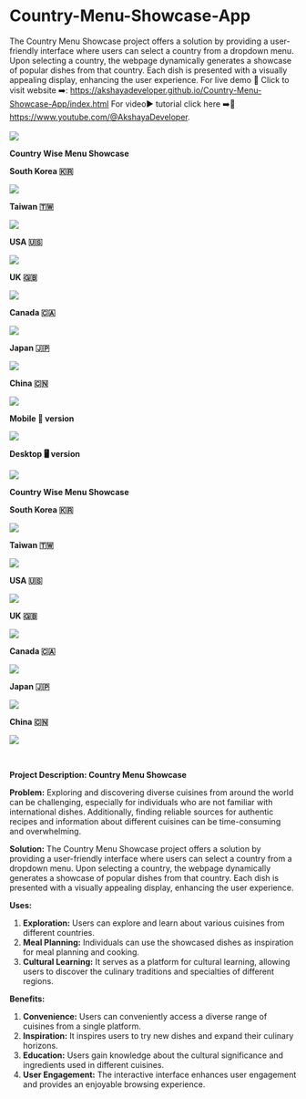 # Country-Menu-Showcase-App
The Country Menu Showcase project offers a solution by providing a user-friendly interface where users can select a country from a dropdown menu. Upon selecting a country, the webpage dynamically generates a showcase of popular dishes from that country. Each dish is presented with a visually appealing display, enhancing the user experience.
For live demo 🍰 Click to visit website ➡️: https://akshayadeveloper.github.io/Country-Menu-Showcase-App/index.html 
For video▶️ tutorial click here ➡️🥞 https://www.youtube.com/@AkshayaDeveloper.
<br><br>
<img src="https://github.com/Akshayadeveloper/Country-Menu-Showcase-App/blob/main/IMG_20240225_135627.jpg">

<p><b>Country Wise Menu Showcase</b></p>
<p><b>South Korea 🇰🇷</b></p>
<img src="https://github.com/Akshayadeveloper/Country-Menu-Showcase-App/blob/main/IMG_20240225_135639.jpg">
<p><b>Taiwan 🇹🇼</b></p>
<img src="https://github.com/Akshayadeveloper/Country-Menu-Showcase-App/blob/main/IMG_20240225_135648.jpg">
<p><b>USA 🇺🇸</b></p>
<img src="https://github.com/Akshayadeveloper/Country-Menu-Showcase-App/blob/main/IMG_20240225_135658.jpg">
<p><b>UK 🇬🇧</b></p>
<img src="https://github.com/Akshayadeveloper/Country-Menu-Showcase-App/blob/main/IMG_20240225_135708.jpg">
<p><b>Canada 🇨🇦</b></p>
<img src="https://github.com/Akshayadeveloper/Country-Menu-Showcase-App/blob/main/IMG_20240225_135719.jpg">
<p><b>Japan 🇯🇵</b></p>
<img src="https://github.com/Akshayadeveloper/Country-Menu-Showcase-App/blob/main/IMG_20240225_135734.jpg">
<p><b>China 🇨🇳</b></p>
<img src="https://github.com/Akshayadeveloper/Country-Menu-Showcase-App/blob/main/IMG_20240225_135743.jpg">


<p><b>Mobile 📲 version</b></p>
<img src="https://github.com/Akshayadeveloper/Country-Menu-Showcase-App/blob/main/IMG_20240225_135639.jpg">

<p><b>Desktop 🖥️ version</b></p>
<img src="https://github.com/Akshayadeveloper/Country-Menu-Showcase-App/blob/main/IMG_20240225_135809.jpg">
<p><b>Country Wise Menu Showcase</b></p>
<p><b>South Korea 🇰🇷</b></p>
<img src="https://github.com/Akshayadeveloper/Country-Menu-Showcase-App/blob/main/IMG_20240225_140046.jpg">
<p><b>Taiwan 🇹🇼</b></p>
<img src="https://github.com/Akshayadeveloper/Country-Menu-Showcase-App/blob/main/IMG_20240225_140109.jpg">
<p><b>USA 🇺🇸</b></p>
<img src="https://github.com/Akshayadeveloper/Country-Menu-Showcase-App/blob/main/IMG_20240225_140129.jpg">
<p><b>UK 🇬🇧</b></p>
<img src="https://github.com/Akshayadeveloper/Country-Menu-Showcase-App/blob/main/IMG_20240225_140157.jpg">
<p><b>Canada 🇨🇦</b></p>
<img src="https://github.com/Akshayadeveloper/Country-Menu-Showcase-App/blob/main/IMG_20240225_140210.jpg">
<p><b>Japan 🇯🇵</b></p>
<img src="https://github.com/Akshayadeveloper/Country-Menu-Showcase-App/blob/main/IMG_20240225_140227.jpg">
<p><b>China 🇨🇳</b></p>
<img src="https://github.com/Akshayadeveloper/Country-Menu-Showcase-App/blob/main/IMG_20240225_140239.jpg">

<br><p></p>

**Project Description: Country Menu Showcase**

**Problem:**
Exploring and discovering diverse cuisines from around the world can be challenging, especially for individuals who are not familiar with international dishes. Additionally, finding reliable sources for authentic recipes and information about different cuisines can be time-consuming and overwhelming.

**Solution:**
The Country Menu Showcase project offers a solution by providing a user-friendly interface where users can select a country from a dropdown menu. Upon selecting a country, the webpage dynamically generates a showcase of popular dishes from that country. Each dish is presented with a visually appealing display, enhancing the user experience.

**Uses:**
1. **Exploration:** Users can explore and learn about various cuisines from different countries.
2. **Meal Planning:** Individuals can use the showcased dishes as inspiration for meal planning and cooking.
3. **Cultural Learning:** It serves as a platform for cultural learning, allowing users to discover the culinary traditions and specialties of different regions.

**Benefits:**
1. **Convenience:** Users can conveniently access a diverse range of cuisines from a single platform.
2. **Inspiration:** It inspires users to try new dishes and expand their culinary horizons.
3. **Education:** Users gain knowledge about the cultural significance and ingredients used in different cuisines.
4. **User Engagement:** The interactive interface enhances user engagement and provides an enjoyable browsing experience.
